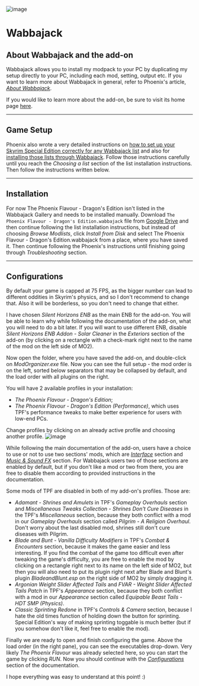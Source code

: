 ![image](https://drive.google.com/uc?export=view&id=1ITccfM7cqLRg1DcopinMxj-TKtBlnSG6)

# Wabbajack

## About Wabbajack and the add-on

Wabbajack allows you to install my modpack to your PC by duplicating my setup directly to your PC, including each mod, setting, output etc. If you want to learn more about Wabbajack in general, refer to Phoenix's article, [_About Wabbajack_](https://thephoenixflavour.com/wj/about-wabbajack/).

If you would like to learn more about the add-on, be sure to visit its home page [here](https://www.nexusmods.com/skyrimspecialedition/mods/51973).

---

## Game Setup

Phoenix also wrote a very detailed instructions on [how to set up your Skyrim Special Edition correctly for any Wabbajack list](https://thephoenixflavour.com/wj/wj-sse/game-setup/) and also for [installing those lists through Wabbajack](https://thephoenixflavour.com/wj/wj-sse/list-installation/). Follow those instructions carefully until you reach the _Choosing a list_ section of the list installation instructions. Then follow the instructions written below.

---

## Installation

For now The Phoenix Flavour - Dragon's Edition isn't listed in the Wabbajack Gallery and needs to be installed manually. Download `The Phoenix Flavour - Dragon's Edition.wabbajack` file from [Google Drive](https://drive.google.com/drive/folders/1cfY3C4EzMxlPaIDT3-hPlRZY4ni6lOcG?usp=sharing) and then continue following the list installation instructions, but instead of choosing _Browse Modlists_, click _Install from Disk_ and select The Phoenix Flavour - Dragon's Edition.wabbajack from a place, where you have saved it. Then continue following the Phoenix's instructions until finishing going through _Troubleshooting_ section.

---

## Configurations

By default your game is capped at 75 FPS, as the bigger number can lead to different oddities in Skyrim's physics, and so I don't recommend to change that. Also it will be borderless, so you don't need to change that either.

I have chosen _Silent Horizons ENB_ as the main ENB for the add-on. You will be able to learn why while following the documentation of the add-on, what you will need to do a bit later. If you will want to use different ENB, disable _Silent Horizons ENB Addon - Solar Cleaner_ in the _Exteriors_ section of the add-on (by clicking on a rectangle with a check-mark right next to the name of the mod on the left side of MO2).  

Now open the folder, where you have saved the add-on, and double-click on _ModOrganizer.exe_ file. Now you can see the full setup - the mod order is on the left, sorted below separators that may be collapsed by default, and the load order with all plugins on the right. 

You will have 2 available profiles in your installation:
  - _The Phoenix Flavour - Dragon's Edition_;
  - _The Phoenix Flavour - Dragon's Edition (Performance)_, which uses TPF's performance tweaks to make better experience for users with low-end PCs.

Change profiles by clicking on an already active profile and choosing another profile.
![image](https://user-images.githubusercontent.com/37147270/130832038-50afb4cc-09d9-4227-97e6-9ee83bc98fca.png)

While following the main documentation of the add-on, users have a choice to use or not to use two sections' mods, which are [_Interface_](DOCUMENTATION.md#interface-optional) section and [_Music & Sound FX_](DOCUMENTATION.md#music--sound-fx-optional) section. For Wabbajack users two of those sections are enabled by default, but if you don't like a mod or two from there, you are free to disable them according to provided instructions in the documentation.

Some mods of TPF are disabled in both of my add-on's profiles. Those are:
  - _Adamant - Shrines and Amulets_ in TPF's _Gameplay Overhauls_ section and _Miscellaneous Tweaks Collection - Shrines Don't Cure Diseases_ in the TPF's _Miscellaneous_ section, because they both conflict with a mod in our _Gameplay Overhauls_ section called _Pilgrim - A Religion Overhaul_. Don't worry about the last disabled mod, shrines still don't cure diseases with Pilgrim.
  - _Blade and Bunt - Vanilla Difficulty Modifiers_ in TPF's _Combat & Encounters_ section, because it makes the game easier and less interesting. If you find the combat of the game too difficult even after tweaking the game's difficulty, you are free to enable the mod by clicking on a rectangle right next to its name on the left side of MO2, but then you will also need to put its plugin right next after Blade and Blunt's plugin _BladeandBlunt.esp_ on the right side of MO2 by simply dragging it.
  - _Argonian Weight Slider Affected Tails_ and _FVAR - Weight Slider Affected Tails Patch_ in TPF's _Appearance_ section, because they both conflict with a mod in our _Appearance_ section called _Equipable Beast Tails - HDT SMP (Physics)_.
  - _Classic Sprinting Redone_ in TPF's _Controls & Camera_ section, because I hate the old times function of holding down the button for sprinting. Special Edition's way of making sprinting toggable is much better (but if you somehow don't like it, feel free to enable the mod).

Finally we are ready to open and finish configuring the game. Above the load order (in the right pane), you can see the executables drop-down. Very likely _The Phoenix Flavour_ was already selected here, so you can start the game by clicking _RUN_. Now you should continue with the [_Configurations_](DOCUMENTATION.md#configurations) section of the documentation.

I hope everything was easy to understand at this point! :)



